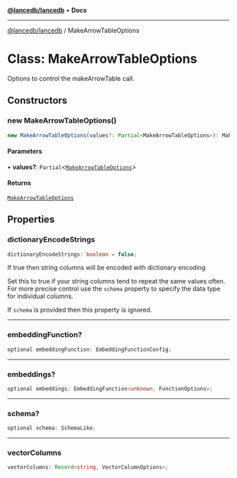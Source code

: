 [**@lancedb/lancedb**](../README.md) • **Docs**

***

[@lancedb/lancedb](../globals.md) / MakeArrowTableOptions

# Class: MakeArrowTableOptions

Options to control the makeArrowTable call.

## Constructors

### new MakeArrowTableOptions()

```ts
new MakeArrowTableOptions(values?: Partial<MakeArrowTableOptions>): MakeArrowTableOptions
```

#### Parameters

• **values?**: `Partial`&lt;[`MakeArrowTableOptions`](MakeArrowTableOptions.md)&gt;

#### Returns

[`MakeArrowTableOptions`](MakeArrowTableOptions.md)

## Properties

### dictionaryEncodeStrings

```ts
dictionaryEncodeStrings: boolean = false;
```

If true then string columns will be encoded with dictionary encoding

Set this to true if your string columns tend to repeat the same values
often.  For more precise control use the `schema` property to specify the
data type for individual columns.

If `schema` is provided then this property is ignored.

***

### embeddingFunction?

```ts
optional embeddingFunction: EmbeddingFunctionConfig;
```

***

### embeddings?

```ts
optional embeddings: EmbeddingFunction<unknown, FunctionOptions>;
```

***

### schema?

```ts
optional schema: SchemaLike;
```

***

### vectorColumns

```ts
vectorColumns: Record<string, VectorColumnOptions>;
```
